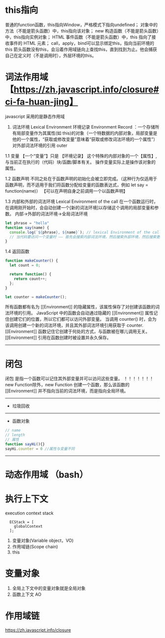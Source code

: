 # this指向
普通的function函数，this指向Window，严格模式下指向undefined；
对象中的方法（不能是箭头函数）中，this指向该对象；
new 构造函数（不能是箭头函数）中，this指向实例对象；
HTML 事件函数（不能是箭头函数）中，this 指向了接收事件的 HTML 元素；
call，apply，bind可以显示绑定this，指向当前环境的this
箭头函数没有this，会沿着作用域链向上查找this，直到找到为止。他会捕获自己在定义时（不是调用时），外层环境的this。


# 词法作用域【https://zh.javascript.info/closure#ci-fa-huan-jing】

javascript 采用的是静态作用域

1. 词法环境 Lexical Environment
   环境记录 Environment Record ：一个存储所有局部变量作为其属性(如 this)的对象（一个特数据的内部对象，局部变量是他的一个属性，“获取或修改变量”意味着“获取或修改词法环境的一个属性”）
   对外部词法环境的引用 outer

1.1 变量 
【一个“变量”】只是 【环境记录】 这个特殊的内部对象的一个【属性】,与当前正在执行的（代码）块/函数/脚本有关。
操作变量实际上是操作该对象的属性。

1.2 函数声明
不同之处在于函数声明的初始化会被立即完成。（这种行为仅适用于函数声明，而不适用于我们将函数分配给变量的函数表达式，例如 let say = function(name)）
【可以在声明自身之前调用一个以函数声明】

1.3 内部和外部的词法环境 Lexical Environment of the call
在一个函数运行时，在调用刚开始时，会自动创建一个[新的词法环境]以存储这个调用的局部变量和参数。
内部->外部的词法环境->全局词法环境
  ``` javascript
  let phrase = "hello"
  function say(name) {
    console.log(`${phrase}, ${name}`); // lexical Environment of the call : [name]:John -> outer:[say]: function, [phrase]: "Hello" -> null
    // 当代码要访问一个变量时 —— 首先会搜索内部词法环境，然后搜索外部环境，然后搜索更外部的环境，以此类推，直到全局词法环境。
  }
  ```

1.4 返回函数

``` javascript
function makeCounter() {
  let count = 0;

  return function() {
    return count++;
  };
}

let counter = makeCounter();
```

所有函数都有名为 [[Environment]] 的隐藏属性，该属性保存了对创建该函数的词法环境的引用。
JavaScript 中的函数会自动通过隐藏的 [[Environment]] 属性记住创建它们的位置，所以它们都可以访问外部变量。
当调用 counter() 时，会为该调用创建一个新的词法环境，并且其外部词法环境引用获取于 counter.[[Environment]]
函数记住它创建于何处的方式，与函数被在哪儿调用无关。[[Environment]] 引用在函数创建时被设置并永久保存。

---
# 闭包

  闭包 是指一个函数可以记住其外部变量并可以访问这些变量。
  ！！！！！！！new Function除外，new Function 创建一个函数，那么该函数的 [[Environment]] 并不指向当前的词法环境，而是指向全局环境。

---
- 垃圾回收

---
- 函数对象
```javascript
// name
// length
// 属性
function sayHi(){}
sayHi.counter = 0 //属性与变量不同
```
---
# 动态作用域 （bash）

# 执行上下文

execution context stack

```
  ECStack = [
    globalContext
  ];
```
1. 变量对象(Variable object，VO)
2. 作用域链(Scope chain)
3. this

# 变量对象
1. 全局上下文中的变量对象就是全局对象
2. 函数上下文 AO

# 作用域链
https://zh.javascript.info/closure

